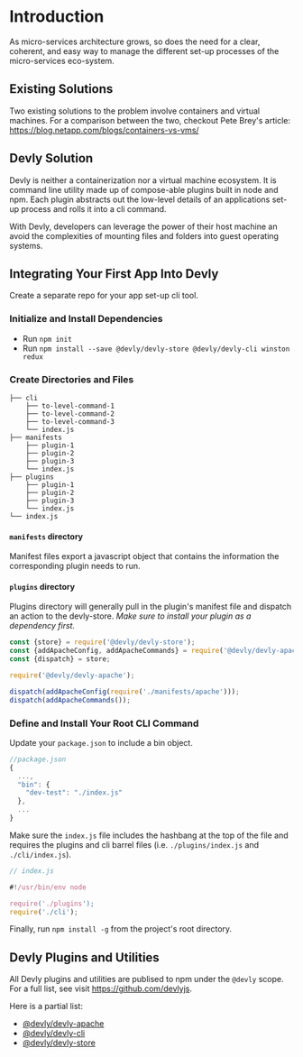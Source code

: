 # Introduction

As micro-services architecture grows, so does the need for a clear, coherent, and easy way to manage the different set-up processes of the micro-services eco-system.  

## Existing Solutions

Two existing solutions to the problem involve containers and virtual machines.  For a comparison between the two, checkout Pete Brey's article: https://blog.netapp.com/blogs/containers-vs-vms/

## Devly Solution

Devly is neither a containerization nor a virtual machine ecosystem.  It is command line utility made up of compose-able plugins built in node and npm.  Each plugin abstracts out the low-level details of an applications set-up process and rolls it into a cli command.

With Devly, developers can leverage the power of their host machine an avoid the complexities of mounting files and folders into guest operating systems.

## Integrating Your First App Into Devly

Create a separate repo for your app set-up cli tool.

### Initialize and Install Dependencies
 - Run `npm init`
 - Run `npm install --save @devly/devly-store @devly/devly-cli winston redux`

### Create Directories and Files

```
├── cli
    ├── to-level-command-1
    ├── to-level-command-2
    ├── to-level-command-3
    └── index.js
├── manifests
    ├── plugin-1
    ├── plugin-2
    ├── plugin-3
    └── index.js
├── plugins
    ├── plugin-1
    ├── plugin-2
    ├── plugin-3
    └── index.js
└── index.js
```

#### `manifests` directory

Manifest files export a javascript object that contains the information the corresponding plugin needs to run.

#### `plugins` directory

Plugins directory will generally pull in the plugin's manifest file and dispatch an action to the devly-store.  *Make sure to install your plugin as a dependency first.*

```js
const {store} = require('@devly/devly-store');
const {addApacheConfig, addApacheCommands} = require('@devly/devly-apache/actions');
const {dispatch} = store;

require('@devly/devly-apache');

dispatch(addApacheConfig(require('./manifests/apache')));
dispatch(addApacheCommands());
```

### Define and Install Your Root CLI Command

Update your `package.json` to include a bin object.  

```js
//package.json
{
  ...,
  "bin": {
    "dev-test": "./index.js"
  },
  ...
}
```

Make sure the `index.js` file includes the hashbang at the top of the file and requires the plugins and cli barrel files (i.e. `./plugins/index.js` and `./cli/index.js`).

```js
// index.js

#!/usr/bin/env node

require('./plugins');
require('./cli');
```

Finally, run `npm install -g` from the project's root directory.

## Devly Plugins and Utilities

All Devly plugins and utilities are publised to npm under the `@devly` scope.  For a full list, see visit https://github.com/devlyjs.

Here is a partial list:
 - [@devly/devly-apache](https://github.com/devlyjs/devly-apache)
 - [@devly/devly-cli](https://github.com/devlyjs/devly-cli)
 - [@devly/devly-store](https://github.com/devlyjs/devly-store)
